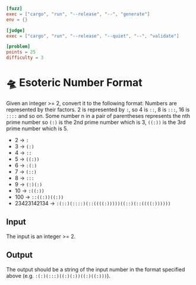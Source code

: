 ```toml
[fuzz]
exec = ["cargo", "run", "--release", "--", "generate"]
env = {}

[judge]
exec = ["cargo", "run", "--release", "--quiet", "--", "validate"]

[problem]
points = 25
difficulty = 3
```

# 🛸 Esoteric Number Format
Given an integer >= 2, convert it to the following format: Numbers are represented by their factors. 2 is represented by `:`, so 4 is `::`, 8 is `:::`, 16 is `::::` and so on. Some number n in a pair of parentheses represents the nth prime number so `(:)` is the 2nd prime number which is 3, `((:))` is the 3rd prime number which is 5.

* 2 -> `:`
* 3 -> `(:)`
* 4 -> `::`
* 5 -> `((:))`
* 6 -> `:(:)`
* 7 -> `(::)`
* 8 -> `:::`
* 9 -> `(:)(:)`
* 10 -> `:((:))`
* 100 -> `::((:))((:))`
* 23423142134 -> `:(::)(::::)(::((((:)))))((::)(::((((:))))))`

## Input
The input is an integer >= 2.

## Output
The output should be a string of the input number in the format specified above (e.g. `:(:)(:::)((:)(:))((:)((:)))`).
